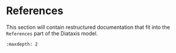 # References

This section will contain restructured documentation that fit into the `References` part of the Diataxis model. 

```{toctree}
:maxdepth: 2

```